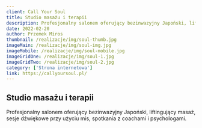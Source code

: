 ```yaml
---
client: Call Your Soul
title: Studio masażu i terapii
description: Profesjonalny salonem oferujący bezinwazyjny Japoński, liftingujący masaż, sesje dźwiękowe przy użyciu mis, spotkania z coachami i psychologami. 
date: 2022-02-20
author: Przemek Miros
thumbnail: /realizacje/img/soul-thumb.jpg
imageMain: /realizacje/img/soul-img.jpg
imageMobile: /realizacje/img/soul-mobile.jpg
imageGridOne: /realizacje/img/soul-1.jpg
imageGridTwo: /realizacje/img/soul-2.jpg
category: ['Strona internetowa']
link: https://callyoursoul.pl/
---
```


## Studio masażu i terapii

Profesjonalny salonem oferujący bezinwazyjny Japoński, liftingujący masaż, sesje dźwiękowe przy użyciu mis, spotkania z coachami i psychologami. 

